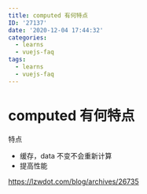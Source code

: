 ```yaml
---
title: computed 有何特点
ID: '27137'
date: '2020-12-04 17:44:32'
categories:
  - learns
  - vuejs-faq
tags:
  - learns
  - vuejs-faq
---
```


# computed 有何特点

特点

- 缓存，data 不变不会重新计算
- 提高性能

https://lzwdot.com/blog/archives/26735
 
 
